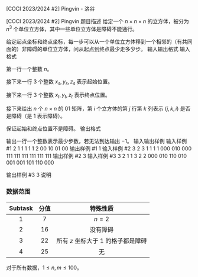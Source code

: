 



[COCI 2023/2024 #2] Pingvin - 洛谷














[COCI 2023/2024 #2] Pingvin
题目描述
给定一个 $n\times n\times n$ 的立方体，被分为 $n^3$ 个单位立方体，其中一些单位立方体是障碍不能通行。

给定起点坐标和终点坐标，每一步可以从一个单位立方体移到一个相邻的（有共同面的）非障碍的单位立方体，问从起点到终点最少走多少步。
输入输出格式
输入格式

第一行一个整数 $n$。

接下来一行 $3$ 个整数 $x_s,y_s,z_s$ 表示起始位置。

接下来一行 $3$ 个整数 $x_t,y_t,z_t$ 表示终点位置。

接下来给出 $n$ 个 $n\times n$ 的 $01$ 矩阵，第 $i$ 个立方体的第 $j$ 行第 $k$ 列表示 $(j,k,i)$ 是否是障碍（是 $1$ 表示障碍）。

保证起始和终点位置不是障碍。
输出格式

输出一行一个整数表示最少步数，若无法到达输出 $-1$。
输入输出样例
输入样例 #1
2
1 1 1
1 1 2
00
10
01
00
输出样例 #1
1
输入样例 #2
3
2 3 1
1 1 1
000
010
000
111
111
111
111
111
111
输出样例 #2
3
输入样例 #3
3
2 1 1
3 2 2
000
010
110
010
001
001
101
110
000

输出样例 #3
3
说明
### 数据范围
|$\text{Subtask}$|分值|特殊性质|
|:-:|:-:|:-:|
|$1$|$7$|$n=2$|
|$2$|$16$|没有障碍|
|$3$|$22$|所有 $z$ 坐标大于 $1$ 的格子都是障碍|
|$4$|$25$|无|

对于所有数据，$1\le n,m\le 100$。






